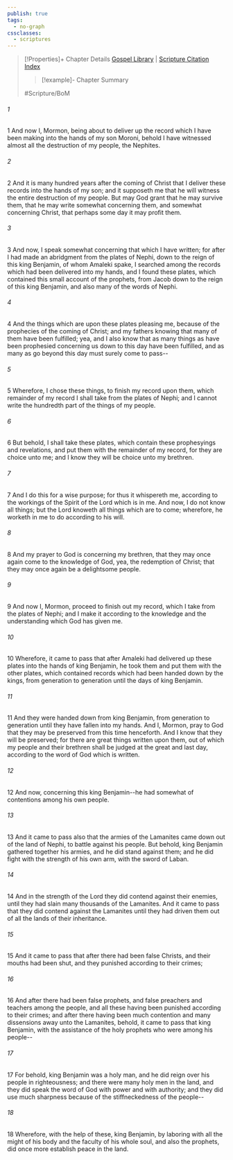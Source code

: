 ```yaml
---
publish: true
tags:
  - no-graph
cssclasses:
  - scriptures
---
```

>[!Properties]+ Chapter Details
>[Gospel Library](https://churchofjesuschrist.org/study/scriptures/bofm/w-of-m/1?lang=eng)    |    [Scripture Citation Index](https://scriptures.byu.edu/#0d301::c0d301)
>>[!example]- Chapter Summary
>> 
> 
>
>#Scripture/BoM
###### 1
1 And now I, Mormon, being about to deliver up the record which I have been making into the hands of my son Moroni, behold I have witnessed almost all the destruction of my people, the Nephites.
###### 2
2 And it is many hundred years after the coming of Christ that I deliver these records into the hands of my son; and it supposeth me that he will witness the entire destruction of my people. But may God grant that he may survive them, that he may write somewhat concerning them, and somewhat concerning Christ, that perhaps some day it may profit them.
###### 3
3 And now, I speak somewhat concerning that which I have written; for after I had made an abridgment from the plates of Nephi, down to the reign of this king Benjamin, of whom Amaleki spake, I searched among the records which had been delivered into my hands, and I found these plates, which contained this small account of the prophets, from Jacob down to the reign of this king Benjamin, and also many of the words of Nephi.
###### 4
4 And the things which are upon these plates pleasing me, because of the prophecies of the coming of Christ; and my fathers knowing that many of them have been fulfilled; yea, and I also know that as many things as have been prophesied concerning us down to this day have been fulfilled, and as many as go beyond this day must surely come to pass--
###### 5
5 Wherefore, I chose these things, to finish my record upon them, which remainder of my record I shall take from the plates of Nephi; and I cannot write the hundredth part of the things of my people.
###### 6
6 But behold, I shall take these plates, which contain these prophesyings and revelations, and put them with the remainder of my record, for they are choice unto me; and I know they will be choice unto my brethren.
###### 7
7 And I do this for a wise purpose; for thus it whispereth me, according to the workings of the Spirit of the Lord which is in me. And now, I do not know all things; but the Lord knoweth all things which are to come; wherefore, he worketh in me to do according to his will.
###### 8
8 And my prayer to God is concerning my brethren, that they may once again come to the knowledge of God, yea, the redemption of Christ; that they may once again be a delightsome people.
###### 9
9 And now I, Mormon, proceed to finish out my record, which I take from the plates of Nephi; and I make it according to the knowledge and the understanding which God has given me.
###### 10
10 Wherefore, it came to pass that after Amaleki had delivered up these plates into the hands of king Benjamin, he took them and put them with the other plates, which contained records which had been handed down by the kings, from generation to generation until the days of king Benjamin.
###### 11
11 And they were handed down from king Benjamin, from generation to generation until they have fallen into my hands. And I, Mormon, pray to God that they may be preserved from this time henceforth. And I know that they will be preserved; for there are great things written upon them, out of which my people and their brethren shall be judged at the great and last day, according to the word of God which is written.
###### 12
12 And now, concerning this king Benjamin--he had somewhat of contentions among his own people.
###### 13
13 And it came to pass also that the armies of the Lamanites came down out of the land of Nephi, to battle against his people. But behold, king Benjamin gathered together his armies, and he did stand against them; and he did fight with the strength of his own arm, with the sword of Laban.
###### 14
14 And in the strength of the Lord they did contend against their enemies, until they had slain many thousands of the Lamanites. And it came to pass that they did contend against the Lamanites until they had driven them out of all the lands of their inheritance.
###### 15
15 And it came to pass that after there had been false Christs, and their mouths had been shut, and they punished according to their crimes;
###### 16
16 And after there had been false prophets, and false preachers and teachers among the people, and all these having been punished according to their crimes; and after there having been much contention and many dissensions away unto the Lamanites, behold, it came to pass that king Benjamin, with the assistance of the holy prophets who were among his people--
###### 17
17 For behold, king Benjamin was a holy man, and he did reign over his people in righteousness; and there were many holy men in the land, and they did speak the word of God with power and with authority; and they did use much sharpness because of the stiffneckedness of the people--
###### 18
18 Wherefore, with the help of these, king Benjamin, by laboring with all the might of his body and the faculty of his whole soul, and also the prophets, did once more establish peace in the land.
